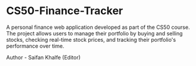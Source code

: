 # CS50-Finance-Tracker
A personal finance web application developed as part of the CS50 course. The project allows users to manage their portfolio by buying and selling stocks, checking real-time stock prices, and tracking their portfolio's performance over time.

Author - Saifan Khalfe (Editor)
